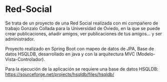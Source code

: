 # Red-Social

Se trata de un proyecto de una Red Social realizada con mi compañero de trabajo Gonzalo Collada para la Universidad de Oviedo, en la que se puede crear publicaciones, añadir amigos, ver publicaciones de tus amigos... y ser administrador.

Proyecto realizado en Spring Boot con mapeo de datos de JPA, Base de datos HSQLDB, desarrollado en java y con la arquitectura MVC (Modelo-Vista-Controlador).

Para la ejecución de la aplicación se requiere una base de datos HSQLDB: https://sourceforge.net/projects/hsqldb/files/hsqldb/
